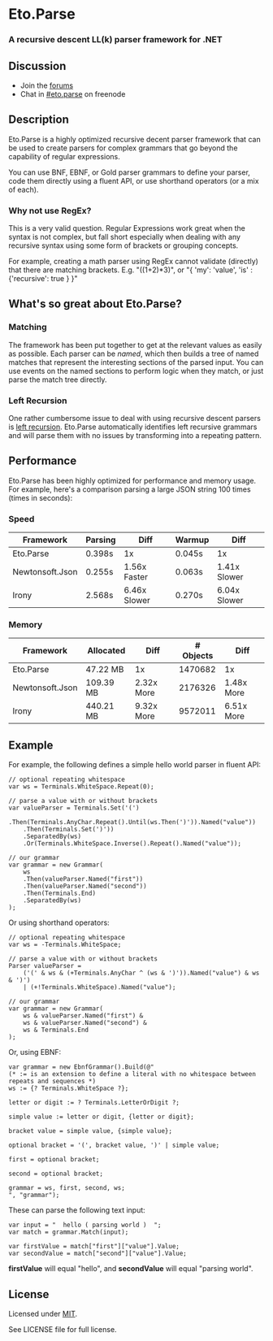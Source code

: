 Eto.Parse
=========
### A recursive descent LL(k) parser framework for .NET

Discussion
----------

* Join the [forums](http://groups.google.com/group/eto-parse)
* Chat in [#eto.parse](http://webchat.freenode.net/?channels=eto.parse) on freenode

Description
-----------

Eto.Parse is a highly optimized recursive decent parser framework that can be used to create parsers for complex grammars that go beyond the capability of regular expressions.

You can use BNF, EBNF, or Gold parser grammars to define your parser, code them directly using a fluent API, or use shorthand operators (or a mix of each).

### Why not use RegEx?

This is a very valid question. Regular Expressions work great when the syntax is not complex, but fall short especially when dealing with any recursive syntax using some form of brackets or grouping concepts. 

For example, creating a math parser using RegEx cannot validate (directly) that there are matching brackets.  E.g. "((1+2)*3)", or "{ 'my': 'value', 'is' : {'recursive': true } }"

What's so great about Eto.Parse?
--------------------------------

### Matching

The framework has been put together to get at the relevant values as easily as possible.  Each parser can be *named*, which then builds a tree of named matches that represent the interesting sections of the parsed input. You can use events on the named sections to perform logic when they match, or just parse the match tree directly.

### Left Recursion

One rather cumbersome issue to deal with using recursive descent parsers is [left recursion](http://en.wikipedia.org/wiki/Left_recursion). Eto.Parse automatically identifies left recursive grammars and will parse them with no issues by transforming into a repeating pattern.

Performance
-----------

Eto.Parse has been highly optimized for performance and memory usage. For example, here's a comparison parsing a large JSON string 100 times (times in seconds):

### Speed

Framework       | Parsing | Diff         | Warmup | Diff--------------- | ------- | ------------ | ------ | ------------Eto.Parse       |  0.398s | 1x           | 0.045s | 1xNewtonsoft.Json |  0.255s | 1.56x Faster | 0.063s | 1.41x SlowerIrony           |  2.568s | 6.46x Slower | 0.270s | 6.04x Slower

### Memory

Framework       | Allocated | Diff       | # Objects | Diff
--------------- | --------- | ---------- | --------- | ----------
Eto.Parse       | 47.22 MB  | 1x         | 1470682   | 1x
Newtonsoft.Json | 109.39 MB | 2.32x More | 2176326   | 1.48x More
Irony           | 440.21 MB | 9.32x More | 9572011   | 6.51x More

Example
-------

For example, the following defines a simple hello world parser in fluent API:

	// optional repeating whitespace
	var ws = Terminals.WhiteSpace.Repeat(0);

	// parse a value with or without brackets
	var valueParser = Terminals.Set('(')
		.Then(Terminals.AnyChar.Repeat().Until(ws.Then(')')).Named("value"))
		.Then(Terminals.Set(')'))
		.SeparatedBy(ws)
		.Or(Terminals.WhiteSpace.Inverse().Repeat().Named("value"));

	// our grammar
	var grammar = new Grammar(
		ws
		.Then(valueParser.Named("first"))
		.Then(valueParser.Named("second"))
		.Then(Terminals.End)
		.SeparatedBy(ws)
	);

Or using shorthand operators:

	// optional repeating whitespace
	var ws = -Terminals.WhiteSpace;

	// parse a value with or without brackets
	Parser valueParser = 
		('(' & ws & (+Terminals.AnyChar ^ (ws & ')')).Named("value") & ws & ')')
		| (+!Terminals.WhiteSpace).Named("value");

	// our grammar
	var grammar = new Grammar(
		ws & valueParser.Named("first") & 
		ws & valueParser.Named("second") & 
		ws & Terminals.End
	);

Or, using EBNF:

	var grammar = new EbnfGrammar().Build(@"
	(* := is an extension to define a literal with no whitespace between repeats and sequences *)
	ws := {? Terminals.WhiteSpace ?};
	
	letter or digit := ? Terminals.LetterOrDigit ?;
	
	simple value := letter or digit, {letter or digit};
	
	bracket value = simple value, {simple value};
	
	optional bracket = '(', bracket value, ')' | simple value;
	
	first = optional bracket;
	
	second = optional bracket;
	
	grammar = ws, first, second, ws;
	", "grammar");

These can parse the following text input:

	var input = "  hello ( parsing world )  ";
	var match = grammar.Match(input);
	
	var firstValue = match["first"]["value"].Value;
	var secondValue = match["second"]["value"].Value;

**firstValue** will equal "hello", and **secondValue** will equal "parsing world".


License
-------

Licensed under [MIT](http://opensource.org/licenses/MIT).

See LICENSE file for full license.